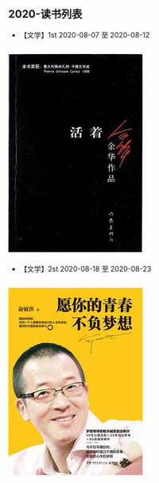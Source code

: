 ## 2020-读书列表
* 【文学】1st 2020-08-07 至 2020-08-12 <br/>

![《活着-余华》](https://github.com/guyuetftb/guyue-book/blob/master/img/yuhua-huozhe.jpg)
--------------------------------------------

* 【文学】2st 2020-08-18 至 2020-08-23 <br/>
 
![《原你的青春不负梦想-俞敏洪》](https://github.com/guyuetftb/guyue-book/blob/master/img/yuminhong-yunideqingchunbufumengxiang.jpg)
--------------------------------------------